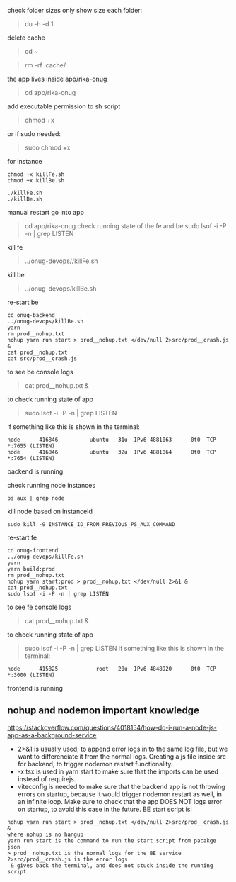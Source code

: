 check folder sizes only show size each folder:
> du -h -d 1

delete cache
>cd ~

> rm -rf .cache/


the app lives inside app/rika-onug
> cd app/rika-onug

add executable permission to sh script
>chmod +x

or if sudo needed:
>sudo chmod +x

for instance
```
chmod +x killFe.sh
chmod +x killBe.sh

./killFe.sh
./killBe.sh
```

manual restart
go into app
> cd app/rika-onug 
check running state of the fe and be
> sudo lsof -i -P -n | grep LISTEN
 
kill fe
> ../onug-devops//killFe.sh

kill be 
> ../onug-devops/killBe.sh

re-start be
```
cd onug-backend
../onug-devops/killBe.sh
yarn
rm prod__nohup.txt
nohup yarn run start > prod__nohup.txt </dev/null 2>src/prod__crash.js &
cat prod__nohup.txt
cat src/prod__crash.js

```
to see be console logs
> cat prod__nohup.txt &

to check running state of app 
> sudo lsof -i -P -n | grep LISTEN

if something like this is shown in the terminal:
```
node      416846          ubuntu   31u  IPv6 4881063      0t0  TCP *:7655 (LISTEN)
node      416846          ubuntu   32u  IPv6 4881064      0t0  TCP *:7654 (LISTEN)
```
backend is running


check running node instances
```
ps aux | grep node
```

kill node based on instanceId
```
sudo kill -9 INSTANCE_ID_FROM_PREVIOUS_PS_AUX_COMMAND
```


re-start fe
```
cd onug-frontend
../onug-devops/killFe.sh
yarn
yarn build:prod
rm prod__nohup.txt
nohup yarn start:prod > prod__nohup.txt </dev/null 2>&1 &
cat prod__nohup.txt
sudo lsof -i -P -n | grep LISTEN
```

to see fe console logs
> cat prod__nohup.txt &

to check running state of app
> sudo lsof -i -P -n | grep LISTEN
if something like this is shown in the terminal:
```
node      415825            root   20u  IPv6 4848920      0t0  TCP *:3000 (LISTEN)
```
frontend is running


## nohup and nodemon important knowledge
https://stackoverflow.com/questions/4018154/how-do-i-run-a-node-js-app-as-a-background-service

- 2>&1 is usually used, to append error logs in to the same log file, but we want to differenciate it from the normal logs. Creating a js file inside src for backend, to trigger nodemon restart functionality.
- -x tsx is used in yarn start to make sure that the imports can be used instead of requirejs.
- viteconfig is needed to make sure that the backend app is not throwing errors on startup, because it would trigger nodemon restart as well, in an infinite loop. Make sure to check that the app DOES NOT logs error on startup, to avoid this case in the future.
BE start script is:
```
nohup yarn run start > prod__nohup.txt </dev/null 2>src/prod__crash.js &
where nohup is no hangup
yarn run start is the command to run the start script from pacakge json
> prod__nohup.txt is the normal logs for the BE service
2>src/prod__crash.js is the error logs
 & gives back the terminal, and does not stuck inside the running script
```